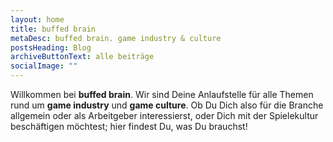 ```yaml
---
layout: home
title: buffed brain
metaDesc: buffed brain. game industry & culture
postsHeading: Blog
archiveButtonText: alle beiträge
socialImage: ""
---
```


Willkommen bei **buffed brain**. Wir sind Deine Anlaufstelle für alle Themen rund um **game industry** und **game culture**. Ob Du Dich also für die Branche allgemein oder als Arbeitgeber interessierst, oder Dich mit der Spielekultur beschäftigen möchtest; hier findest Du, was Du brauchst!
